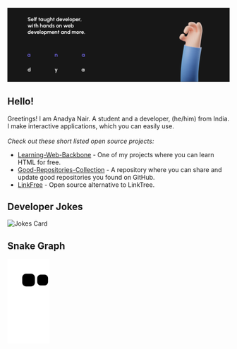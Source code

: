<img src="Anadya Banner.png"></img>

## Hello!
Greetings! I am Anadya Nair. A student and a developer, (he/him) from India. I make interactive applications, which you can easily use.
<br><br>
_Check out these short listed open source projects:_
- [Learning-Web-Backbone](https://github.com/AnadyaNair/Learning-Web-Backbone) - One of my projects where you can learn HTML for free.
- [Good-Repositories-Collection](https://github.com/TheDeveloperCapsule/good-repositories-collection) - A repository where you can share and update good repositories you found on GitHub.
- [LinkFree](https://github.com/EddieHubCommunity/LinkFree) - Open source alternative to LinkTree.

## Developer Jokes
<img width="600" src="https://readme-jokes.vercel.app/api?theme=tokyonight" alt="Jokes Card" />

## Snake Graph
<img src="https://github.com/AnadyaNair/AnadyaNair/raw/output/github-contribution-grid-snake.svg"></img>
